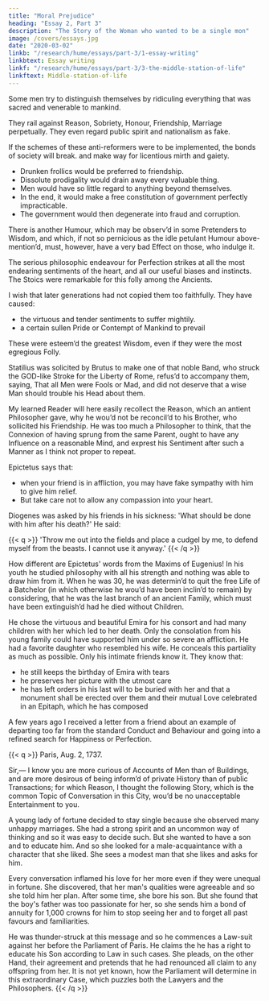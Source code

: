 ```yaml
---
title: "Moral Prejudice"
heading: "Essay 2, Part 3"
description: "The Story of the Woman who wanted to be a single mon"
image: /covers/essays.jpg
date: "2020-03-02"
linkb: "/research/hume/essays/part-3/1-essay-writing"
linkbtext: Essay writing
linkf: "/research/hume/essays/part-3/3-the-middle-station-of-life"
linkftext: Middle-station-of-life
---
```



Some men try to distinguish themselves by ridiculing everything that was sacred and venerable to mankind.

They rail against Reason, Sobriety, Honour, Friendship, Marriage perpetually.
They even regard public spirit and nationalism as fake. 

If the schemes of these anti-reformers were to be implemented, the bonds of society will break. and make way for licentious mirth and gaiety. 
- Drunken frollics would be preferred to friendship. 
- Dissolute prodigality would drain away every valuable thing. 
- Men would have so little regard to anything beyond themselves. 
- In the end, it would make a free constitution of government perfectly impracticable. 
- The government would then degenerate into fraud and corruption.


There is another Humour, which may be observ’d in some Pretenders to Wisdom, and which, if not so pernicious as the idle petulant Humour above-mention’d, must, however, have a very bad Effect on those, who indulge it. 

The serious philosophic endeavour for Perfection strikes at all the most endearing sentiments of the heart, and all our useful biases and instincts. The Stoics were remarkable for this folly among the Ancients. 

I wish that later generations had not copied them too faithfully. 
They have caused:
- the virtuous and tender sentiments to suffer mightily. 
- a certain sullen Pride or Contempt of Mankind to prevail

These were esteem’d the greatest Wisdom, even if they were the most egregious Folly. 

Statilius was solicited by Brutus to make one of that noble Band, who struck the GOD-like Stroke for the Liberty of Rome, refus’d to accompany them, saying, That all Men were Fools or Mad, and did not deserve that a wise Man should trouble his Head about them. 

My learned Reader will here easily recollect the Reason, which an antient Philosopher gave, why he wou’d not be reconcil’d to his Brother, who sollicited his Friendship. He was too much a Philosopher to think, that the Connexion of having sprung from the same Parent, ought to have any Influence on a reasonable Mind, and exprest his Sentiment after such a Manner as I think not proper to repeat.

Epictetus says that:
- when your friend is in affliction, you may have fake sympathy with him to give him relief. 
- But take care not to allow any compassion into your heart. 

Diogenes was asked by his friends in his sickness: 'What should be done with him after his death?' He said: 

{{< q >}}
'Throw me out into the fields and place a cudgel by me, to defend myself from the beasts. I cannot use it anyway.' 
{{< /q >}}

How different are Epictetus' words from the Maxims of Eugenius! In his youth he studied philosophy with all his strength and nothing was able to draw him from it. When he was 30, he was determin’d to quit the free Life of a Batchelor (in which otherwise he wou’d have been inclin’d to remain) by considering, that he was the last branch of an ancient Family, which must have been extinguish’d had he died without Children. 

He chose the virtuous and beautiful Emira for his consort and had many children with her which led to her death. Only the consolation from his young family could have supported him under so severe an affliction. He had a favorite daughter who resembled his wife. He conceals this partiality as much as possible. Only his intimate friends know it. They know that:
- he still keeps the birthday of Emira with tears
- he preserves her picture with the utmost care
- he has left orders in his last will to be buried with her and that a monument shall be erected over them and their mutual Love celebrated in an Epitaph, which he has composed 

A few years ago I received a letter from a friend about an example of departing too far from the standard Conduct and Behaviour and going into a refined search for Happiness or Perfection. 


{{< q >}}
Paris, Aug. 2, 1737. 

Sir,— I know you are more curious of Accounts of Men than of Buildings, and are more desirous of being inform’d of private History than of public Transactions; for which Reason, I thought the following Story, which is the common Topic of Conversation in this City, wou’d be no unacceptable Entertainment to you. 

A young lady of fortune decided to stay single because she observed many unhappy marriages. She had a strong spirit and an uncommon way of thinking and so it was easy to decide such. But she wanted to have a son and to educate him. And so she looked for a male-acquaintance with a character that she liked. She sees a modest man that she likes and asks for him. 

<!-- But he was disappointed to learn that  

 receiving such an Advance from a Lady of so great Beauty, Reputation and Quality. He was, therefore, much disappointed, when he found a Woman, who wou’d allow him no Freedoms; and amidst all her obliging Behaviour, confin’d and over-aw’d him to the Bounds of rational Discourse and Conversation. She seem’d, however, willing to commence a Friendship with him; and told him, that his Company wou’d always be acceptable to her, whenever he had a leisure Hour to bestow. He needed not much Entreaty to renew his Visits, being so struck with her Wit and Beauty, that he must have been unhappy, had he been debarr’d her Company.  -->

Every conversation inflamed his love for her more even if they were unequal in fortune. She discovered, that her man's qualities were agreeable and so she told him her plan. After some time, she bore his son. But she found that the boy's father was too passionate for her, so she sends him a bond of annuity for 1,000 crowns for him to stop seeing her and to forget all past favours and familiarities. 

He was thunder-struck at this message and so he commences a Law-suit against her before the Parliament of Paris. He claims the he has a right to educate his Son according to Law in such cases. She pleads, on the other Hand, their agreement and pretends that he had renounced all claim to any offspring from her. It is not yet known, how the Parliament will determine in this extraordinary Case, which puzzles both the Lawyers and the Philosophers.
{{< /q >}}
